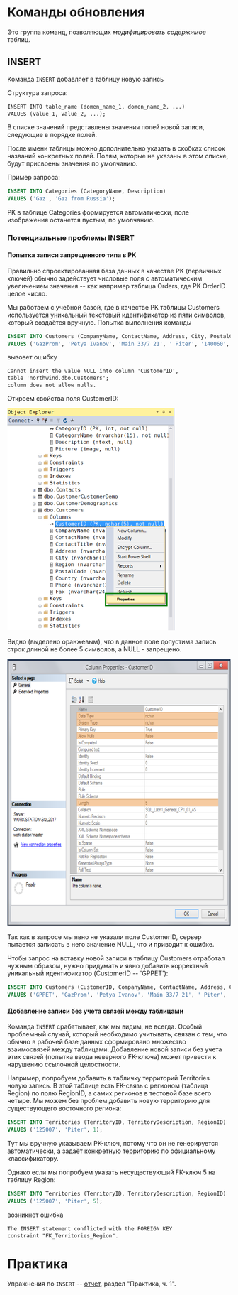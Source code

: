 # Команды обновления

Это группа команд, позволяющих *модифицировать содержимое* таблиц.

## INSERT

Команда `INSERT` добавляет в таблицу новую запись

Структура запроса:
```
INSERT INTO table_name (domen_name_1, domen_name_2, ...)
VALUES (value_1, value_2, ...);
```

В списке значений представлены значения полей новой записи, следующие в порядке полей.

После имени таблицы можно дополнительно указать в скобках список названий конкретных полей. Полям, которые не указаны в этом списке, будут присвоены значения по умолчанию.

Пример запроса:
```sql
INSERT INTO Categories (CategoryName, Description) 
VALUES ('Gaz', 'Gaz from Russia');
```

PK в таблице Categories формируется автоматически, поле изображения останется пустым, по умолчанию.

### Потенциальные проблемы INSERT

#### Попытка записи запрещенного типа в PK

Правильно спроектированная база данных в качестве PK (первичных ключей) обычно задействует числовые поля с автоматическим увеличением значения -- как например таблица Orders, где PK OrderID целое число. 

Мы работаем с учебной базой, где в качестве PK таблицы Customers используется уникальный текстовый идентификатор из пяти символов, который создаётся вручную. Попытка выполнения команды
```sql
INSERT INTO Customers (CompanyName, ContactName, Address, City, PostalCode, Country)
VALUES ('GazProm', 'Petya Ivanov', 'Main 33/7 21', ' Piter', '140060', 'Russia');
```

вызовет ошибку
```
Cannot insert the value NULL into column 'CustomerID', 
table 'northwind.dbo.Customers';
column does not allow nulls.
```

Откроем свойства поля CustomerID:


<img src="INSERT_col_properties.png" height=500 />

Видно (выделено оранжевым), что в данное поле допустима запись строк длиной не более 5 символов, а NULL - запрещено.

<img src="INSERT_col_properties_fields.png" height=600 />

Так как в запросе мы явно не указали поле CustomerID, сервер пытается записать в него значение NULL, что и приводит к ошибке.

Чтобы запрос на вставку новой записи в таблицу Customers отработал нужным образом, нужно придумать и явно добавить корректный уникальный идентификатор (CustomerID -- 'GPPET'):
```sql
INSERT INTO Customers (CustomerID, CompanyName, ContactName, Address, City, PostalCode, Country) 
VALUES ('GPPET', 'GazProm', 'Petya Ivanov', 'Main 33/7 21', ' Piter', '140060', 'Russia');
```

#### Добавление записи без учета связей между таблицами

Команда `INSERT` срабатывает, как мы видим, не всегда. Особый проблемный случай, который необходимо учитывать, связан с тем, что обычно в рабочей базе данных сформировано множество взаимосвязей между таблицами. Добавление новой записи без учета этих связей (попытка ввода неверного FK-ключа) может привести к нарушению ссылочной целостности.

Например, попробуем добавить в табличку территорий Territories новую запись. В этой таблице есть FK-связь с регионом (таблица Region) по полю RegionID, а самих регионов в тестовой базе всего четыре. Мы можем без проблем добавить новую территорию для существующего восточного региона:
```sql
INSERT INTO Territories (TerritoryID, TerritoryDescription, RegionID)
VALUES ('125007', 'Piter', 1);
```

Тут мы вручную указываем PK-ключ, потому что он не генерируется автоматически, а задаёт конкретную территорию по официальному классификатору.

Однако если мы попробуем указать несуществующий FK-ключ 5 на таблицу Region:
```sql
INSERT INTO Territories (TerritoryID, TerritoryDescription, RegionID)
VALUES ('125007', 'Piter', 5);
```

возникнет ошибка
```
The INSERT statement conflicted with the FOREIGN KEY 
constraint "FK_Territories_Region".
```

# Практика

Упражнения по `INSERT` -- [отчет](sql_skillsmart_lesson11_prac.md#практика-ч-1), раздел "Практика, ч. 1".
